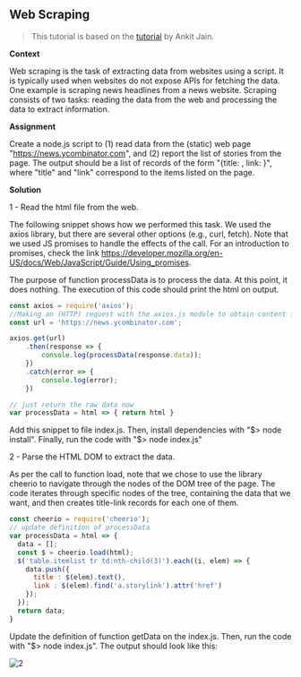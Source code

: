 ## Web Scraping
> This tutorial is based on the [tutorial](https://blog.bitsrc.io/https-blog-bitsrc-io-how-to-perform-web-scraping-using-node-js-5a96203cb7cb) by Ankit Jain.

**Context**

Web scraping is the task of extracting data from websites using a
script.  It is typically used when websites do not expose APIs for
fetching the data. One example is scraping news headlines from a news
website. Scraping consists of two tasks: reading the data from the web
and processing the data to extract information.

**Assignment**

Create a node.js script to (1) read data from the (static) web page
"https://news.ycombinator.com", and (2) report the list of stories
from the page. The output should be a list of records of the form
"{title: <string>, link: <string>}", where "title" and "link"
correspond to the items listed on the page.

**Solution**

1 - Read the html file from the web.

The following snippet shows how we performed this task. We used the
axios library, but there are several other options (e.g., curl,
fetch).  Note that we used JS promises to handle the effects of the
call. For an introduction to promises, check the link
https://developer.mozilla.org/en-US/docs/Web/JavaScript/Guide/Using_promises.

The purpose of function processData is to process the data. At this
point, it does nothing. The execution of this code should print the
html on output.

```js
const axios = require('axios');
//Making an (HTTP) request with the axios.js module to obtain content from the website.
const url = 'https://news.ycombinator.com';

axios.get(url)
    .then(response => {
        console.log(processData(response.data));
    })
    .catch(error => {
        console.log(error);
    })

// just return the raw data now
var processData = html => { return html }
```

Add this snippet to file index.js. Then, install dependencies with "$>
node install". Finally, run the code with "$> node index.js"

2 - Parse the HTML DOM to extract the data.

As per the call to function load, note that we chose to use the
library cheerio to navigate through the nodes of the DOM tree of the
page. The code iterates through specific nodes of the tree, containing
the data that we want, and then creates title-link records for each
one of them.

```js
const cheerio = require('cheerio');
// update definition of processData
var processData = html => {
  data = [];
  const $ = cheerio.load(html);
  $('table.itemlist tr td:nth-child(3)').each((i, elem) => {
    data.push({
      title : $(elem).text(),
      link : $(elem).find('a.storylink').attr('href')
    });
  });
  return data;
}
```

Update the definition of function getData on the index.js. Then, run
the code with "$> node index.js". The output should look like this:

![2](https://user-images.githubusercontent.com/4914063/83377140-0f522c00-a3ab-11ea-9092-b6b22ddcdff1.jpg)

